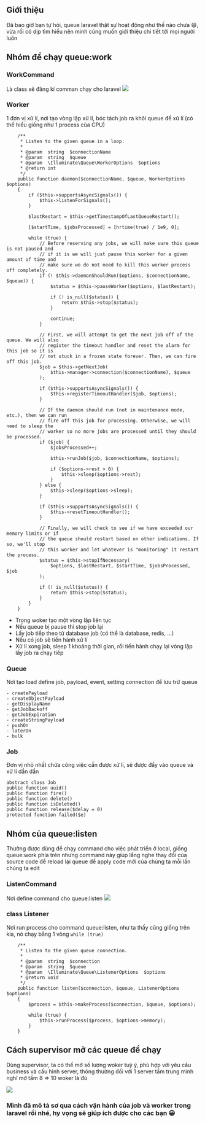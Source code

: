 ## Giới thiệu 

 Đã bao giờ bạn tự hỏi, queue laravel thật sự hoạt động như thế nào chưa :smile:, vừa rồi có dịp tìm hiểu nên mình cũng muốn giới thiệu chi tiết tới mọi người luôn 
 
## Nhóm để chạy queue:work
### WorkCommand

 Là class sẽ đăng kí comman chạy cho laravel 
 ![](https://images.viblo.asia/539a476d-1a37-43af-9481-b4ef8fa8b133.png)

### Worker

1 đơn vị xử lí, nơi tạo vòng lặp xử lí, bóc tách job ra khỏi queue để xử lí (có thể hiểu giống như 1 process của CPU)

```
    /**
     * Listen to the given queue in a loop.
     *
     * @param  string  $connectionName
     * @param  string  $queue
     * @param  \Illuminate\Queue\WorkerOptions  $options
     * @return int
     */
    public function daemon($connectionName, $queue, WorkerOptions $options)
    {
        if ($this->supportsAsyncSignals()) {
            $this->listenForSignals();
        }

        $lastRestart = $this->getTimestampOfLastQueueRestart();

        [$startTime, $jobsProcessed] = [hrtime(true) / 1e9, 0];

        while (true) {
            // Before reserving any jobs, we will make sure this queue is not paused and
            // if it is we will just pause this worker for a given amount of time and
            // make sure we do not need to kill this worker process off completely.
            if (! $this->daemonShouldRun($options, $connectionName, $queue)) {
                $status = $this->pauseWorker($options, $lastRestart);

                if (! is_null($status)) {
                    return $this->stop($status);
                }

                continue;
            }

            // First, we will attempt to get the next job off of the queue. We will also
            // register the timeout handler and reset the alarm for this job so it is
            // not stuck in a frozen state forever. Then, we can fire off this job.
            $job = $this->getNextJob(
                $this->manager->connection($connectionName), $queue
            );

            if ($this->supportsAsyncSignals()) {
                $this->registerTimeoutHandler($job, $options);
            }

            // If the daemon should run (not in maintenance mode, etc.), then we can run
            // fire off this job for processing. Otherwise, we will need to sleep the
            // worker so no more jobs are processed until they should be processed.
            if ($job) {
                $jobsProcessed++;

                $this->runJob($job, $connectionName, $options);

                if ($options->rest > 0) {
                    $this->sleep($options->rest);
                }
            } else {
                $this->sleep($options->sleep);
            }

            if ($this->supportsAsyncSignals()) {
                $this->resetTimeoutHandler();
            }

            // Finally, we will check to see if we have exceeded our memory limits or if
            // the queue should restart based on other indications. If so, we'll stop
            // this worker and let whatever is "monitoring" it restart the process.
            $status = $this->stopIfNecessary(
                $options, $lastRestart, $startTime, $jobsProcessed, $job
            );

            if (! is_null($status)) {
                return $this->stop($status);
            }
        }
    }
```
- Trong woker tạo một vòng lặp liên tục
- Nếu queue bị pause thì stop job lại 
- Lấy job tiếp theo từ database job (có thể là database, redis, ...)
- Nếu có job sẽ tiến hành xử lí 
- Xử lí xong job, sleep 1 khoảng thời gian, rồi tiến hành chạy lại vòng lặp lấy job ra chạy tiếp

### Queue
Nơi tạo load define job, payload, event, setting connection để lưu trữ queue

```
- createPayload
- createObjectPayload
- getDisplayName
- getJobBackoff
- getJobExpiration
- createStringPayload
- pushOn
- laterOn
- bulk
```

### Job
Đơn vị nhỏ nhất chứa công việc cần được xử lí, sẽ được đẩy vào queue và xử lí dần dần
```
abstract class Job
public function uuid()
public function fire()
public function delete()
public function isDeleted()
public function release($delay = 0)
protected function failed($e)
```

## Nhóm của queue:listen
Thường được dùng để chạy command cho việc phát triển ở local, giống queue:work phía trên nhưng command này giúp lắng nghe thay đổi của source code để reload lại queue để apply code mới của chúng ta mỗi lần chúng ta edit

### ListenCommand
Nơi define command cho queue:listen
![](https://images.viblo.asia/5f4af9df-3d92-467d-a441-2fdaea6135b8.png)

### class Listener
Nơi run process cho command queue:listen, như ta thấy cũng giống trên kia, nó chạy bằng 1 vòng `while (true)`

```
    /**
     * Listen to the given queue connection.
     *
     * @param  string  $connection
     * @param  string  $queue
     * @param  \Illuminate\Queue\ListenerOptions  $options
     * @return void
     */
    public function listen($connection, $queue, ListenerOptions $options)
    {
        $process = $this->makeProcess($connection, $queue, $options);

        while (true) {
            $this->runProcess($process, $options->memory);
        }
    }
```


## Cách supervisor mở các queue để chạy
Dùng supervisor, ta có thể mở số lượng woker tuỳ ý, phù hợp với yêu cầu business và cấu hình server, thông thường đối với 1 server tầm trung mình nghĩ mở tầm 8 => 10 woker là đủ

![](https://images.viblo.asia/bf8e9799-503c-4fdc-a33c-0b7e2395730d.png)

### Mình đã mô tả sơ qua cách vận hành của job và worker trong laravel rồi nhé, hy vọng sẽ giúp ích được cho các bạn :grinning: